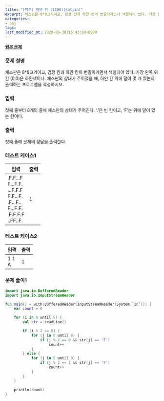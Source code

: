 ```yaml
---
title: "[백준] 하얀 칸 (1100)(Kotlin)"
excerpt: 체스판은 8*8크기이고, 검정 칸과 하얀 칸이 번갈아가면서 색칠되어 있다. 가장 왼쪽 위칸 (0,0)은 하얀색이다. 체스판의 상태가 주어졌을 때, 하얀 칸 위에 말이 몇 개 있는지 출력하는 프로그램을 작성하시오.
categories:
- boj
tags:
last_modified_at: 2020-06-30T15:43:00+0900
---
```


**[원본 문제](https://www.acmicpc.net/problem/1100)**

### 문제 설명

체스판은 8*8크기이고, 검정 칸과 하얀 칸이 번갈아가면서 색칠되어 있다. 가장 왼쪽 위칸 (0,0)은 하얀색이다. 체스판의 상태가 주어졌을 때, 하얀 칸 위에 말이 몇 개 있는지 출력하는 프로그램을 작성하시오.

### 입력

첫째 줄부터 8개의 줄에 체스판의 상태가 주어진다. ‘.’은 빈 칸이고, ‘F’는 위에 말이 있는 칸이다.

### 출력

첫째 줄에 문제의 정답을 출력한다.


### 테스트 케이스1

|입력|출력|
|-----|-----|
|.F.F...F<br>F...F.F.<br>...F.F.F<br>F.F...F.<br>.F...F..<br>F...F.F.<br>.F.F.F.F<br>..FF..F.|1|

### 테스트 케이스2

|입력|출력|
|-----|-----|
|1 1<br>A|1|


### 문제 풀이1

```kotlin
import java.io.BufferedReader
import java.io.InputStreamReader

fun main() = with(BufferedReader(InputStreamReader(System.`in`))) {
    var count = 0

    for (i in 0 until 8) {
        val str = readLine()

        if (i % 2 == 0) {
            for (j in 0 until 8) {
                if (j % 2 == 0 && str[j] == 'F')
                    count++
            }
        } else {
            for (j in 0 until 8) {
                if (j % 2 == 1 && str[j] == 'F')
                    count++
            }
        }
    }

    println(count)
}
```
